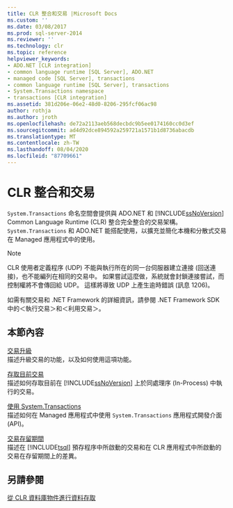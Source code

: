 ```yaml
---
title: CLR 整合和交易 |Microsoft Docs
ms.custom: ''
ms.date: 03/08/2017
ms.prod: sql-server-2014
ms.reviewer: ''
ms.technology: clr
ms.topic: reference
helpviewer_keywords:
- ADO.NET [CLR integration]
- common language runtime [SQL Server], ADO.NET
- managed code [SQL Server], transactions
- common language runtime [SQL Server], transactions
- System.Transactions namespace
- transactions [CLR integration]
ms.assetid: 381d206e-06e2-48d0-8206-295fcf06ac98
author: rothja
ms.author: jroth
ms.openlocfilehash: de72a2113aeb568decbdc9b5ee0174160cc0d3ef
ms.sourcegitcommit: ad4d92dce894592a259721a1571b1d8736abacdb
ms.translationtype: MT
ms.contentlocale: zh-TW
ms.lasthandoff: 08/04/2020
ms.locfileid: "87709661"
---
```

# <a name="clr-integration-and-transactions"></a>CLR 整合和交易
  `System.Transactions` 命名空間會提供與 ADO.NET 和 [!INCLUDE[ssNoVersion](../../includes/ssnoversion-md.md)] Common Language Runtime (CLR) 整合完全整合的交易架構。 `System.Transactions` 和 ADO.NET 能搭配使用，以擴充並簡化本機和分散式交易在 Managed 應用程式中的使用。  
  
> [!NOTE]  
>  CLR 使用者定義程序 (UDP) 不能與執行所在的同一台伺服器建立連接 (回送連接)，也不能編列在相同的交易中。 如果嘗試這麼做，系統就會封鎖連接嘗試，而控制權將不會傳回給 UDP。 這樣將導致 UDP 上產生逾時錯誤 (訊息 1206)。  
  
 如需有關交易和 .NET Framework 的詳細資訊，請參閱 .NET Framework SDK 中的＜執行交易＞和＜利用交易＞。  
  
## <a name="in-this-section"></a>本節內容  
 [交易升級](transaction-promotion.md)  
 描述升級交易的功能，以及如何使用這項功能。  
  
 [存取目前交易](accessing-the-current-transaction.md)  
 描述如何存取目前在 [!INCLUDE[ssNoVersion](../../includes/ssnoversion-md.md)] 上於同處理序 (In-Process) 中執行的交易。  
  
 [使用 System.Transactions](../native-client-ole-db-transactions/transactions.md)  
 描述如何在 Managed 應用程式中使用 `System.Transactions` 應用程式開發介面 (API)。  
  
 [交易存留期間](transaction-lifetimes.md)  
 描述在 [!INCLUDE[tsql](../../includes/tsql-md.md)] 預存程序中所啟動的交易和在 CLR 應用程式中所啟動的交易在存留期間上的差異。  
  
## <a name="see-also"></a>另請參閱  
 [從 CLR 資料庫物件進行資料存取](../clr-integration/data-access/data-access-from-clr-database-objects.md)  
  
  
